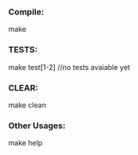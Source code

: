 ### Compile:
make

### TESTS:
make test[1-2]
//no tests avaiable yet

### CLEAR:
make clean

### Other Usages:
make help